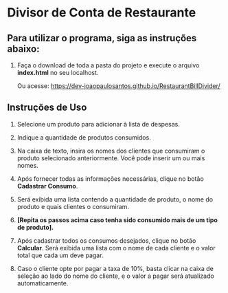 # Divisor de Conta de Restaurante

## Para utilizar o programa, siga as instruções abaixo:

1. Faça o download de toda a pasta do projeto e execute o arquivo __index.html__ no seu localhost.

   Ou acesse: <https://dev-joaopaulosantos.github.io/RestaurantBillDivider/>

## Instruções de Uso

1. Selecione um produto para adicionar à lista de despesas.

2. Indique a quantidade de produtos consumidos.

3. Na caixa de texto, insira os nomes dos clientes que consumiram o produto selecionado anteriormente. Você pode inserir um ou mais nomes.

4. Após fornecer todas as informações necessárias, clique no botão __Cadastrar Consumo__.

5. Será exibida uma lista contendo a quantidade de produto, o nome do produto e quais clientes o consumiram.

6. __[Repita os passos acima caso tenha sido consumido mais de um tipo de produto].__

7. Após cadastrar todos os consumos desejados, clique no botão __Calcular__. Será exibida uma lista com o nome de cada cliente e o valor total que cada um deve pagar.

8. Caso o cliente opte por pagar a taxa de 10%, basta clicar na caixa de seleção ao lado do nome do cliente, e o valor a pagar será atualizado automaticamente.

